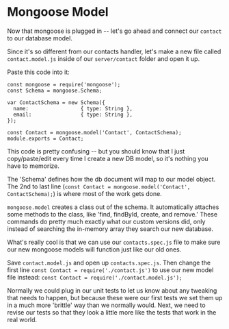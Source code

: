 # Mongoose Model

Now that mongoose is plugged in -- let's go ahead and connect our `contact` to our database model.

Since it's so different from our contacts handler, let's make a new file called `contact.model.js` inside of our `server/contact` folder and open it up.

Paste this code into it:
```
const mongoose = require('mongoose');
const Schema = mongoose.Schema;

var ContactSchema = new Schema({
  name:                 { type: String },
  email:                { type: String },
});

const Contact = mongoose.model('Contact', ContactSchema);
module.exports = Contact;
```

This code is pretty confusing -- but you should know that I just copy/paste/edit every time I create a new DB model, so it's nothing you have to memorize.

The 'Schema' defines how the db document will map to our model object.  The 2nd to last line (`const Contact = mongoose.model('Contact', ContactSchema);`) is where most of the work gets done.

`mongoose.model` creates a class out of the schema.  It automatically attaches some methods to the class, like 'find, findById, create, and remove.'  These commands do pretty much exactly what our custom versions did, only instead of searching the in-memory array they search our new database.

What's really cool is that we can use our `contacts.spec.js` file to make sure our new mongoose models will function just like our old ones.

Save `contact.model.js` and open up `contacts.spec.js`.  Then change the first line `const Contact = require('./contact.js')` to use our new model file instead: `const Contact = require('./contact.model.js');`

Normally we could plug in our unit tests to let us know about any tweaking that needs to happen, but because these were our first tests we set them up in a much more 'brittle' way than we normally would.  Next, we need to revise our tests so that they look a little more like the tests that work in the real world.